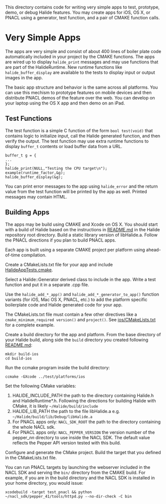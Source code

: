 This directory contains code for writing very simple apps to test, prototype, demo, or debug Halide features. You may create apps for iOS, OS X, or PNACL using a generator, test function, and a pair of CMAKE function calls.

Very Simple Apps
================

The apps are very simple and consist of about 400 lines of boiler plate code automatically included in your project by the CMAKE functions. The apps are wired up to display `halide_print` messages and may use functions that are part of the HalideRuntime. New runtime functions like `halide_buffer_display` are available to the tests to display input or output images in the app. 

The basic app structure and behavior is the same across all platforms. You can use this mechism to prototype features on mobile devices and then distribute PNACL demos of the feature over the web. You can develop on your laptop using the OS X app and then demo on an iPad.

Test Functions
--------------

The test function is a simple C function of the form `bool test(void)` that contains logic to initialize input, call the Halide generated function, and then verify the output. The test function may use extra runtime functions to display `buffer_t` contents or load buffer data from a URL.

    buffer_t g = {
    ...
    };
    halide_print(NULL,"Testing the CPU target\n");
    example(runtime_factor,&g);
    halide_buffer_display(&g);

You can print error messages to the app using `halide_error` and the return  value from the test function will be printed by the app as well. Printed  messages may contain HTML.

Building Apps
-------------

The apps may be build using CMAKE and Xcode on OS X. You should start with a build of Halide based on the instructions in [README.md](../../README.md) in the Halide repository root directory. Build a static library version of libHalide.a. Follow the PNACL directions if you plan to build PNACL apps.

Each app is built using a separate CMAKE project per platform using ahead-of-time compilation.

Create a CMakeLists.txt file for your app and include [HalideAppTests.cmake](HalideAppTests.cmake).  

Select a Halide::Generator derived class to include in the app. Write a test function and put it in a separate .cpp file.

Use the `halide_add_*_app()` and `halide_add_*_generator_to_app()` function variants (for iOS, Mac OS X, PNACL, etc.) to add the platform specific boilerplate code and Halide generated code for your app. 

The CMakeLists.txt file must contain a few other  directives like a `cmake_minimum_required version()` and `project()`. See [ios/CMakeLists.txt](ios/CMakeLists.txt) for a complete example.

Create a build directory for the app and platform. From the base directory of your Halide build, along side the `build` directory you created following [README.md](../../README.md):

    mkdir build-ios
    cd build-ios

Run the ccmake program inside the build directory:

    ccmake -GXcode ../test/platforms/ios

Set the following CMake variables:

1. HALIDE_INCLUDE_PATH the path to the directory containing Halide.h and 
HalideRuntime*.h. Following the directions for building Halide with CMake, it 
is likely `~/Halide/build/include`
2. HALIDE_LIB_PATH the path to the file libHalide.a e.g. 
`~/Halide/build/lib/Debug/libHalide.a`
3. For PNACL apps only: `NACL_SDK_ROOT` the path to the directory containing the 
whole NACL sdk.
4. For PNACL apps only: `NACL_PEPPER_VERSION` the version number of the pepper_<i>nn</i> 
directory to use inside the NACL SDK. The default value reflects the Pepper API
version tested with this build.

Configure and generate the CMake project. Build the target that you defined in the CMakeLists.txt file.

You can run PNACL targets by launching the webserver included in the NACL SDK and serving the `bin/` directory from the CMAKE build. For example, if you are in the build directory and the NACL SDK is installed in your home directory, you would issue:

    xcodebuild -target test_pnacl && python ~/nacl_sdk/pepper_41/tools/httpd.py --no-dir-check -C bin

